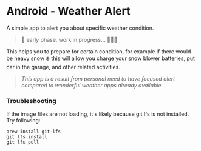 # Android - Weather Alert
A simple app to alert you about specific weather condition.

> 🚧 early phase, work in progress... 👷🏽‍♂️

This helps you to prepare for certain condition, for example if there would be heavy snow ❄️ 
this will allow you charge your snow blower batteries, put car in the garage, and other related activities.

> _This app is a result from personal need to have focused alert compared to wonderful weather apps already available._


### Troubleshooting
If the image files are not loading, it's likely because git lfs is not installed. Try following:

```shell
brew install git-lfs
git lfs install
git lfs pull
```